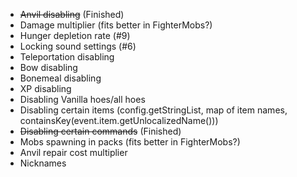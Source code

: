 - ~~Anvil disabling~~ (Finished)
- Damage multiplier (fits better in FighterMobs?)
- Hunger depletion rate (#9)
- Locking sound settings (#6)
- Teleportation disabling
- Bow disabling
- Bonemeal disabling
- XP disabling
- Disabling Vanilla hoes/all hoes
- Disabling certain items (config.getStringList, map of item names, containsKey(event.item.getUnlocalizedName()))
- ~~Disabling certain commands~~ (Finished)
- Mobs spawning in packs (fits better in FighterMobs?)
- Anvil repair cost multiplier
- Nicknames
